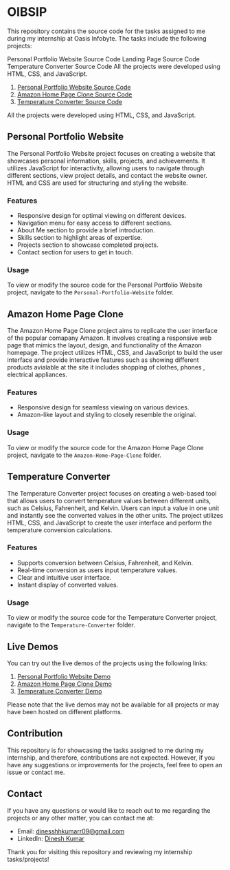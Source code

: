 # OIBSIP
This repository contains the source code for the tasks assigned to me during my internship at Oasis Infobyte. The tasks include the following projects:

Personal Portfolio Website Source Code
Landing Page Source Code
Temperature Converter Source Code
All the projects were developed using HTML, CSS, and JavaScript.

1. [Personal Portfolio Website Source Code](https://github.com/i-dinesshh/DineshKumar-OIBSIP/tree/main/portfolio-responsive-complete-main)
2. [Amazon Home Page Clone Source Code](https://github.com/i-dinesshh/DineshKumar-OIBSIP/tree/main/Amazon%20Clone)
3. [Temperature Converter Source Code](https://github.com/i-dinesshh/DineshKumar-OIBSIP/tree/main/Temperature_Wizard-main)

All the projects were developed using HTML, CSS, and JavaScript.

## Personal Portfolio Website

The Personal Portfolio Website project focuses on creating a website that showcases personal information, skills, projects, and achievements. It utilizes JavaScript for interactivity, allowing users to navigate through different sections, view project details, and contact the website owner. HTML and CSS are used for structuring and styling the website.

### Features

- Responsive design for optimal viewing on different devices.
- Navigation menu for easy access to different sections.
- About Me section to provide a brief introduction.
- Skills section to highlight areas of expertise.
- Projects section to showcase completed projects.
- Contact section for users to get in touch.

### Usage

To view or modify the source code for the Personal Portfolio Website project, navigate to the `Personal-Portfolio-Website` folder.

## Amazon Home Page Clone

The Amazon Home Page Clone project aims to replicate the user interface of the popular comapany Amazon. It involves creating a responsive web page that mimics the layout, design, and functionality of the Amazon homepage. The project utilizes HTML, CSS, and JavaScript to build the user interface and provide interactive features such as showing different products avialable at the site it includes shopping of clothes, phones , electrical appliances.

### Features

- Responsive design for seamless viewing on various devices.
- Amazon-like layout and styling to closely resemble the original.

### Usage

To view or modify the source code for the Amazon Home Page Clone project, navigate to the `Amazon-Home-Page-Clone` folder.

## Temperature Converter

The Temperature Converter project focuses on creating a web-based tool that allows users to convert temperature values between different units, such as Celsius, Fahrenheit, and Kelvin. Users can input a value in one unit and instantly see the converted values in the other units. The project utilizes HTML, CSS, and JavaScript to create the user interface and perform the temperature conversion calculations.

### Features

- Supports conversion between Celsius, Fahrenheit, and Kelvin.
- Real-time conversion as users input temperature values.
- Clear and intuitive user interface.
- Instant display of converted values.

### Usage

To view or modify the source code for the Temperature Converter project, navigate to the `Temperature-Converter` folder.

## Live Demos

You can try out the live demos of the projects using the following links:

1. [Personal Portfolio Website Demo](https://github.com/i-dinesshh/DineshKumar-OIBSIP/blob/main/portfolio-responsive-complete-main/index.html)
2. [Amazon Home Page Clone Demo](https://github.com/i-dinesshh/DineshKumar-OIBSIP/blob/main/Amazon%20Clone/index.html)
3. [Temperature Converter Demo](https://github.com/i-dinesshh/DineshKumar-OIBSIP/blob/main/Temperature_Wizard-main/index.html)

Please note that the live demos may not be available for all projects or may have been hosted on different platforms.

## Contribution

This repository is for showcasing the tasks assigned to me during my internship, and therefore, contributions are not expected. However, if you have any suggestions or improvements for the projects, feel free to open an issue or contact me.

## Contact

If you have any questions or would like to reach out to me regarding the projects or any other matter, you can contact me at:

- Email: [dinesshhkumarr09@gmail.com](mailto:dinesshhkumarr09@gmail.com)
- LinkedIn: [Dinesh Kumar](https://www.linkedin.com/in/dinesh-kumar-a35b61293/)

Thank you for visiting this repository and reviewing my internship tasks/projects!
